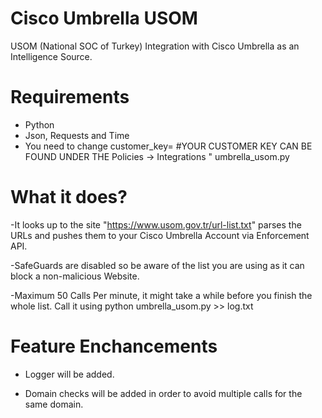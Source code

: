 # Cisco Umbrella USOM
USOM (National SOC of Turkey) Integration with Cisco Umbrella as an Intelligence Source.

# Requirements
- Python
- Json, Requests and Time
- You need to change customer_key= #YOUR CUSTOMER KEY CAN BE FOUND UNDER THE Policies -> Integrations " umbrella_usom.py

# What it does?
-It looks up to the site "https://www.usom.gov.tr/url-list.txt" parses the URLs and pushes them to your Cisco Umbrella Account via Enforcement API.

-SafeGuards are disabled so be aware of the list you are using as it can block a non-malicious Website.

-Maximum 50 Calls Per minute, it might take a while before you finish the whole list. 
 Call it using python umbrella_usom.py >> log.txt
 
 # Feature Enchancements
 
 - Logger will be added.
 
 - Domain checks will be added in order to avoid multiple calls for the same domain.
